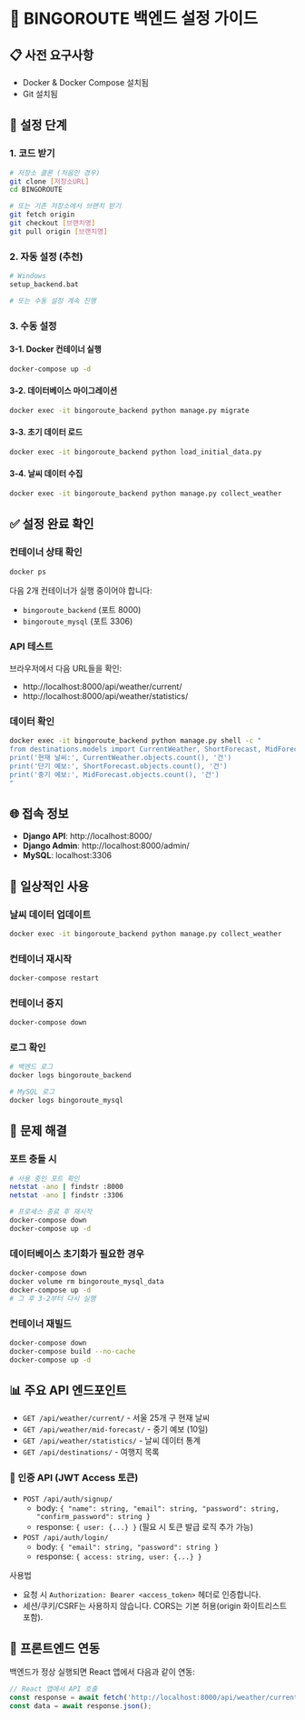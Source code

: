 # 🚀 BINGOROUTE 백엔드 설정 가이드

## 📋 사전 요구사항
- Docker & Docker Compose 설치됨
- Git 설치됨

## 🔧 설정 단계

### 1. 코드 받기
```bash
# 저장소 클론 (처음인 경우)
git clone [저장소URL]
cd BINGOROUTE

# 또는 기존 저장소에서 브랜치 받기
git fetch origin
git checkout [브랜치명]
git pull origin [브랜치명]
```

### 2. 자동 설정 (추천)
```bash
# Windows
setup_backend.bat

# 또는 수동 설정 계속 진행
```

### 3. 수동 설정

#### 3-1. Docker 컨테이너 실행
```bash
docker-compose up -d
```

#### 3-2. 데이터베이스 마이그레이션
```bash
docker exec -it bingoroute_backend python manage.py migrate
```

#### 3-3. 초기 데이터 로드
```bash
docker exec -it bingoroute_backend python load_initial_data.py
```

#### 3-4. 날씨 데이터 수집
```bash
docker exec -it bingoroute_backend python manage.py collect_weather
```

## ✅ 설정 완료 확인

### 컨테이너 상태 확인
```bash
docker ps
```
다음 2개 컨테이너가 실행 중이어야 합니다:
- `bingoroute_backend` (포트 8000)
- `bingoroute_mysql` (포트 3306)

### API 테스트
브라우저에서 다음 URL들을 확인:
- http://localhost:8000/api/weather/current/
- http://localhost:8000/api/weather/statistics/

### 데이터 확인
```bash
docker exec -it bingoroute_backend python manage.py shell -c "
from destinations.models import CurrentWeather, ShortForecast, MidForecast
print('현재 날씨:', CurrentWeather.objects.count(), '건')
print('단기 예보:', ShortForecast.objects.count(), '건')
print('중기 예보:', MidForecast.objects.count(), '건')
"
```

## 🌐 접속 정보
- **Django API**: http://localhost:8000/
- **Django Admin**: http://localhost:8000/admin/
- **MySQL**: localhost:3306

## 🔄 일상적인 사용

### 날씨 데이터 업데이트
```bash
docker exec -it bingoroute_backend python manage.py collect_weather
```

### 컨테이너 재시작
```bash
docker-compose restart
```

### 컨테이너 중지
```bash
docker-compose down
```

### 로그 확인
```bash
# 백엔드 로그
docker logs bingoroute_backend

# MySQL 로그
docker logs bingoroute_mysql
```

## 🐛 문제 해결

### 포트 충돌 시
```bash
# 사용 중인 포트 확인
netstat -ano | findstr :8000
netstat -ano | findstr :3306

# 프로세스 종료 후 재시작
docker-compose down
docker-compose up -d
```

### 데이터베이스 초기화가 필요한 경우
```bash
docker-compose down
docker volume rm bingoroute_mysql_data
docker-compose up -d
# 그 후 3-2부터 다시 실행
```

### 컨테이너 재빌드
```bash
docker-compose down
docker-compose build --no-cache
docker-compose up -d
```

## 📊 주요 API 엔드포인트
- `GET /api/weather/current/` - 서울 25개 구 현재 날씨
- `GET /api/weather/mid-forecast/` - 중기 예보 (10일)
- `GET /api/weather/statistics/` - 날씨 데이터 통계
- `GET /api/destinations/` - 여행지 목록

### 👤 인증 API (JWT Access 토큰)
- `POST /api/auth/signup/`
  - body: `{ "name": string, "email": string, "password": string, "confirm_password": string }`
  - response: `{ user: {...} }` (필요 시 토큰 발급 로직 추가 가능)
- `POST /api/auth/login/`
  - body: `{ "email": string, "password": string }`
  - response: `{ access: string, user: {...} }`

사용법
- 요청 시 `Authorization: Bearer <access_token>` 헤더로 인증합니다.
- 세션/쿠키/CSRF는 사용하지 않습니다. CORS는 기본 허용(origin 화이트리스트 포함).

## 🎯 프론트엔드 연동
백엔드가 정상 실행되면 React 앱에서 다음과 같이 연동:
```javascript
// React 앱에서 API 호출
const response = await fetch('http://localhost:8000/api/weather/current/');
const data = await response.json();
```
